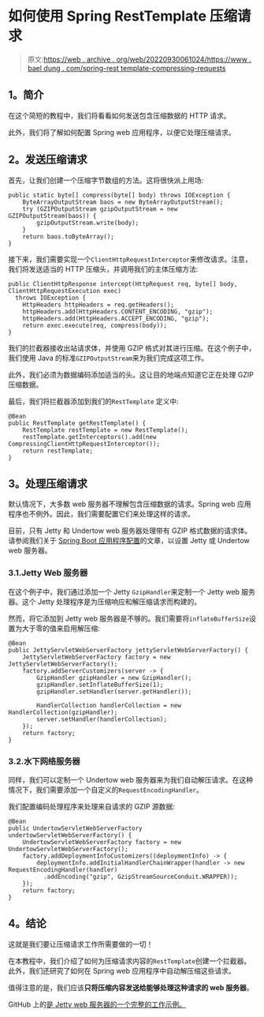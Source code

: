 # 如何使用 Spring RestTemplate 压缩请求

> 原文:[https://web . archive . org/web/20220930061024/https://www . bael dung . com/spring-rest template-compressing-requests](https://web.archive.org/web/20220930061024/https://www.baeldung.com/spring-resttemplate-compressing-requests)

## **1。简介**

在这个简短的教程中，我们将看看如何发送包含压缩数据的 HTTP 请求。

此外，我们将了解如何配置 Spring web 应用程序，以便它处理压缩请求。

## **2。发送压缩请求**

首先，让我们创建一个压缩字节数组的方法。这将很快派上用场:

```
public static byte[] compress(byte[] body) throws IOException {
    ByteArrayOutputStream baos = new ByteArrayOutputStream();
    try (GZIPOutputStream gzipOutputStream = new GZIPOutputStream(baos)) {
        gzipOutputStream.write(body);
    }
    return baos.toByteArray();
}
```

接下来，我们需要实现一个`ClientHttpRequestInterceptor`来修改请求。注意，我们将发送适当的 HTTP 压缩头，并调用我们的主体压缩方法:

```
public ClientHttpResponse intercept(HttpRequest req, byte[] body, ClientHttpRequestExecution exec)
  throws IOException {
    HttpHeaders httpHeaders = req.getHeaders();
    httpHeaders.add(HttpHeaders.CONTENT_ENCODING, "gzip");
    httpHeaders.add(HttpHeaders.ACCEPT_ENCODING, "gzip");
    return exec.execute(req, compress(body));
} 
```

我们的拦截器接收出站请求体，并使用 GZIP 格式对其进行压缩。在这个例子中，我们使用 Java 的标准`GZIPOutputStream`来为我们完成这项工作。

此外，我们必须为数据编码添加适当的头。这让目的地端点知道它正在处理 GZIP 压缩数据。

最后，我们将拦截器添加到我们的`RestTemplate` 定义中:

```
@Bean
public RestTemplate getRestTemplate() {
    RestTemplate restTemplate = new RestTemplate();
    restTemplate.getInterceptors().add(new CompressingClientHttpRequestInterceptor());
    return restTemplate;
} 
```

## **3。处理压缩请求**

默认情况下，大多数 web 服务器不理解包含压缩数据的请求。Spring web 应用程序也不例外。因此，我们需要配置它们来处理这样的请求。

目前，只有 Jetty 和 Undertow web 服务器处理带有 GZIP 格式数据的请求体。请参阅我们关于 [Spring Boot 应用程序配置](/web/20220630140112/https://www.baeldung.com/spring-boot-application-configuration)的文章，以设置 Jetty 或 Undertow web 服务器。

### 3.1.Jetty Web 服务器

在这个例子中，我们通过添加一个 Jetty `GzipHandler`来定制一个 Jetty web 服务器。这个 Jetty 处理程序是为压缩响应和解压缩请求而构建的。

然而，将它添加到 Jetty web 服务器是不够的。我们需要将`inflateBufferSize`设置为大于零的值来启用解压缩:

```
@Bean
public JettyServletWebServerFactory jettyServletWebServerFactory() {
    JettyServletWebServerFactory factory = new JettyServletWebServerFactory();
    factory.addServerCustomizers(server -> {
        GzipHandler gzipHandler = new GzipHandler();
        gzipHandler.setInflateBufferSize(1);
        gzipHandler.setHandler(server.getHandler());

        HandlerCollection handlerCollection = new HandlerCollection(gzipHandler);
        server.setHandler(handlerCollection);
    });
    return factory;
}
```

### 3.2.水下网络服务器

同样，我们可以定制一个 Undertow web 服务器来为我们自动解压请求。在这种情况下，我们需要添加一个自定义的`RequestEncodingHandler`。

我们配置编码处理程序来处理来自请求的 GZIP 源数据:

```
@Bean
public UndertowServletWebServerFactory undertowServletWebServerFactory() {
    UndertowServletWebServerFactory factory = new UndertowServletWebServerFactory();
    factory.addDeploymentInfoCustomizers((deploymentInfo) -> {
        deploymentInfo.addInitialHandlerChainWrapper(handler -> new RequestEncodingHandler(handler)
          .addEncoding("gzip", GzipStreamSourceConduit.WRAPPER));
    });
    return factory;
}
```

## **4。结论**

这就是我们要让压缩请求工作所需要做的一切！

在本教程中，我们介绍了如何为压缩请求内容的`RestTemplate`创建一个拦截器。此外，我们还研究了如何在 Spring web 应用程序中自动解压缩这些请求。

值得注意的是，我们应该**只将压缩内容发送给能够处理这种请求的 web 服务器**。

GitHub 上的[是 Jetty web 服务器的一个完整的工作示例。](https://web.archive.org/web/20220630140112/https://github.com/eugenp/tutorials/tree/master/spring-web-modules/spring-resttemplate-2)